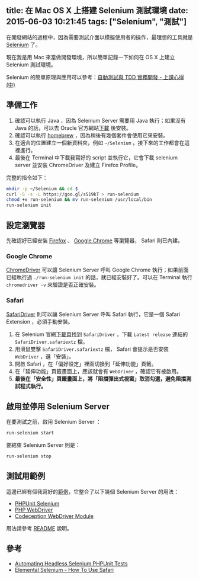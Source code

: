 title: 在 Mac OS X 上搭建 Selenium 測試環境
date: 2015-06-03 10:21:45
tags: ["Selenium", "測試"]
---

在開發網站的過程中，因為需要測試介面以模擬使用者的操作，最理想的工具就是 [Selenium](http://www.seleniumhq.org/) 了。

現在我是用 Mac 來當做開發環境，所以簡單記錄一下如何在 OS X 上建立 Selenium 測試環境。

Selenium 的簡單原理與應用可以參考：[自動測試與 TDD 實務開發 - 上課心得 (中)](http://jaceju.net/2015/05/23/skilltree-tdd-2/)

<!-- more -->

## 準備工作

1. 確認可以執行 Java ，因為 Selenium Server 需要用 Java 執行；如果沒有 Java 的話，可以去 Oracle 官方網站[下載](http://www.oracle.com/technetwork/java/javase/downloads/jdk8-downloads-2133151.html) 後安裝。
1. 確認可以執行 [homebrew](http://brew.sh/) ，因為稍後有幾個套件會使用它來安裝。
1. 在適合的位置建立一個新資料夾，例如 `~/Selenium` ，接下來的工作都會在這裡進行。
1. 最後在 Terminal 中下載我寫好的 script 並執行它，它會下載 selenium server 並安裝 ChromeDriver 及建立 Firefox Profile。

完整的指令如下：

```bash
mkdir -p ~/Selenium && cd $_
curl -S -s -L https://goo.gl/s519kT > run-selenium
chmod +x run-selenium && mv run-selenium /usr/local/bin
run-selenium init
```

## 設定瀏覽器

先確認好已經安裝 [Firefox](http://mozilla.com.tw/) 、 [Google Chrome](https://www.google.com.tw/chrome/) 等瀏覽器， Safari 則已內建。

### Google Chrome

[ChromeDriver](https://sites.google.com/a/chromium.org/chromedriver/) 可以讓 Selenium Server 呼叫 Google Chrome 執行；如果前面已經執行過 `./run-selenium init` 的話，就已經安裝好了。可以在 Terminal 執行 `chromedriver -v` 來驗證是否正確安裝。

### Safari

[SafariDriver](https://github.com/SeleniumHQ/selenium/wiki/SafariDriver) 則可以讓 Selenium Server 呼叫 Safari 執行，它是一個 Safari Extension ，必須手動安裝。

1. 在 Selenium 官網[下載頁](http://www.seleniumhq.org/download/)找到 `SafariDriver` ，下載 `Latest release` 連結的 `SafariDriver.safariextz` 檔。
1. 用滑鼠雙擊 `SafariDriver.safariextz` 檔， Safari 會提示是否安裝 `WebDriver` ，選「安裝」。
1. 開啟 Safari ，在「偏好設定」裡面切換到「延伸功能」頁籤。
1. 在「延伸功能」頁籤畫面上，應該就會有 `WebDriver` ，確認它有被啟用。
1. **最後在「安全性」頁籤畫面上，將「阻擋彈出式視窗」取消勾選，避免阻擋測試程式執行。**

## 啟用並停用 Selenium Server

在要測試之前，啟用 Selenium Server ：

```bash
run-selenium start
```

要結束 Selenium Server 則是：

```bash
run-selenium stop
```

## 測試用範例

這邊已經有個我寫好的[範例](https://github.com/jaceju/selenium-demo)，它整合了以下幾個 Selenium Server 的用法：

* [PHPUnit Selenium](https://github.com/giorgiosironi/phpunit-selenium)
* [PHP WebDriver](https://github.com/instaclick/php-webdriver)
* [Codeception WebDriver Module](http://codeception.com/docs/modules/WebDriver)

用法請參考 [README](https://github.com/jaceju/selenium-demo/blob/master/README.md) 說明。

## 參考

* [Automating Headless Selenium PHPUnit Tests](http://www.hashbangcode.com/blog/automating-headless-selenium-phpunit-tests)
* [Elemental Selenium - How To Use Safari](http://elementalselenium.com/tips/69-safari)